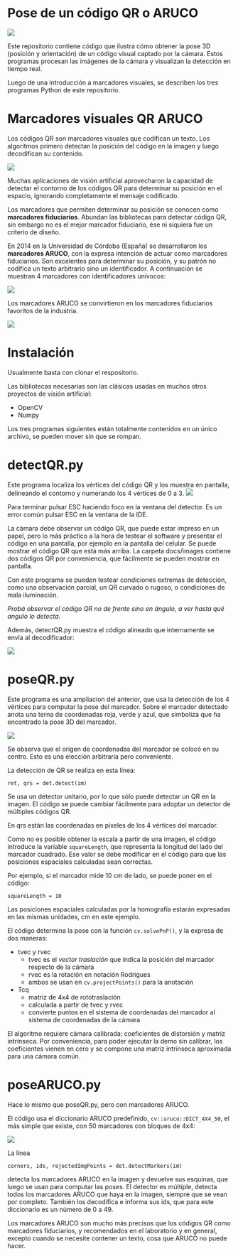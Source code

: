 # Pose de un código QR o ARUCO

<img src="./images/poseQR.png">

Este repositorio contiene código que ilustra cómo obtener la pose 3D (posición y orientación) de un código visual captado por la cámara.  Estos programas procesan las imágenes de la cámara y visualizan la detección en tiempo real.

Luego de una introducción a marcadores visuales, se describen los tres programas Python de este repositorio.

# Marcadores visuales QR ARUCO
Los códigos QR son marcadores visuales que codifican un texto.  Los algoritmos primero detectan la posición del código en la imagen y luego decodifican su contenido.

<img src="./images/QR code the string COMSYS.png">

Muchas aplicaciones de visión artificial aprovecharon la capacidad de detectar el contorno de los códigos QR para determinar su posición en el espacio, ignorando completamente el mensaje codificado.

Los marcadores que permiten determinar su posición se conocen como **marcadores fiduciarios**.  Abundan las bibliotecas para detectar código QR, sin embargo no es el mejor marcador fiduciario, ése ni siquiera fue un criterio de diseño.

En 2014 en la Universidad de Córdoba (España) se desarrollaron los **marcadores ARUCO**, con la expresa intención de actuar como marcadores fiduciarios.  Son excelentes para determinar su posición, y su patrón no codifica un texto arbitrario sino un identificador.  A continuación se muestran 4 marcadores con identificadores unívocos:

<img src="./images/Aruco 4x4, 4 marcadores.jpg">

Los marcadores ARUCO se convirtieron en los marcadores fiduciarios favoritos de la industria.

<img src="./images/robots aruco.png">

# Instalación

Usualmente basta con clonar el respositorio.

Las bibliotecas necesarias son las clásicas usadas en muchos otros proyectos de visión artificial:

- OpenCV
- Numpy

Los tres programas siguientes están totalmente contenidos en un único archivo, se pueden mover sin que se rompan.

# detectQR.py

Este programa localiza los vértices del código QR y los muestra en pantalla, delineando el contorno y numerando los 4 vértices de 0 a 3.
<img src="./images/detectQR.png">

Para terminar pulsar ESC haciendo foco en la ventana del detector.  Es un error común pulsar ESC en la ventana de la IDE.

La cámara debe observar un código QR, que puede estar impreso en un papel, pero lo más práctico a la hora de testear el software y presentar el código en una pantalla, por ejemplo en la pantalla del celular.  Se puede mostrar el código QR que está más arriba.  La carpeta docs/images contiene dos códigos QR por conveniencia, que fácilmente se pueden mostrar en pantalla.

Con este programa se pueden testear condiciones extremas de detección, como una observación parcial, un QR curvado o rugoso, o condiciones de mala iluminación.

*Probá observar el código QR no de frente sino en ángulo, a ver hasta qué angulo lo detecta.*

Además, detectQR.py muestra el código alineado que internamente se envía al decodificador:

<img src="./images/detectQR2.png">


# poseQR.py

Este programa es una ampliacíon del anterior, que usa la detección de los 4 vértices para computar la pose del marcador.  Sobre el marcador detectado anota una terna de coordenadas roja, verde y azul, que simboliza que ha encontrado la pose 3D del marcador.

<img src="./images/poseQR.png">

Se observa que el origen de coordenadas del marcador se colocó en su centro.  Esto es una elección arbitraria pero conveniente.

La detección de QR se realiza en esta línea:

    ret, qrs = det.detect(im)

Se usa un detector unitario, por lo que sólo puede detectar un QR en la imagen.  El código se puede cambiar fácilmente para adoptar un detector de múltiples códigos QR.

En qrs están las coordenadas en píxeles de los 4 vértices del marcador.

Como no es posible obtener la escala a partir de una imagen, el código introduce la variable `squareLength`, que representa la longitud del lado del marcador cuadrado.  Ese valor se debe modificar en el código para que las posiciones espaciales calculadas sean correctas.

Por ejemplo, si el marcador mide 10 cm de lado, se puede poner en el código:

    squareLength = 10

Las posiciones espaciales calculadas por la homografía estarán expresadas en las mismas unidades, cm en este ejemplo.

El código determina la pose con la función `cv.solvePnP()`, y la expresa de dos maneras:

- tvec y rvec
  - tvec es el *vector traslación* que indica la posición del marcador respecto de la cámara
  - rvec es la rotación en notación Rodrigues
  - ambos se usan en `cv.projectPoints()` para la anotación
- Tcq
  - matriz de 4x4 de rototraslación
  - calculada a partir de tvec y rvec
  - convierte puntos en el sistema de coordenadas del marcador al sistema de coordenadas de la cámara

El algoritmo requiere cámara calibrada: coeficientes de distorsión y matriz intrínseca.
Por conveniencia, para poder ejecutar la demo sin calibrar, los coeficientes vienen en cero y se compone una matriz intrínseca aproximada para una cámara común.

# poseARUCO.py

Hace lo mismo que poseQR.py, pero con marcadores ARUCO.

El código usa el diccionario ARUCO predefinido, `cv::aruco::DICT_4X4_50`, el más simple que existe, con 50 marcadores con bloques de 4x4:

<img src="./images/Aruco 4x4, 50 marcadores.avif">

La línea

    corners, ids, rejectedImgPoints = det.detectMarkers(im)

detecta los marcadores ARUCO en la imagen y devuelve sus esquinas, que luego se usan para computar las poses.  El detector es múltiple, detecta todos los marcadores ARUCO que haya en la imagen, siempre que se vean por completo.  También los decodifica e informa sus ids, que para este diccionario es un número de 0 a 49.

Los marcadores ARUCO son mucho más precisos que los códigos QR como marcadores fiduciarios, y recomendados en el laboratorio y en general, excepto cuando se necesite contener un texto, cosa que ARUCO no puede hacer.